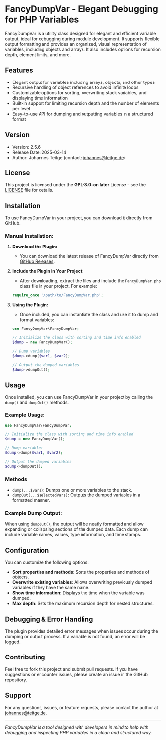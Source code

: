 
# FancyDumpVar - Elegant Debugging for PHP Variables

FancyDumpVar is a utility class designed for elegant and efficient variable output, ideal for debugging during module development. It supports flexible output formatting and provides an organized, visual representation of variables, including objects and arrays. It also includes options for recursion depth, element limits, and more.

## Features

- Elegant output for variables including arrays, objects, and other types
- Recursive handling of object references to avoid infinite loops
- Customizable options for sorting, overwriting stack variables, and displaying time information
- Built-in support for limiting recursion depth and the number of elements per level
- Easy-to-use API for dumping and outputting variables in a structured format

## Version

- Version: 2.5.6
- Release Date: 2025-03-14
- Author: Johannes Teitge (contact: johannes@teitge.de)

## License

This project is licensed under the **GPL-3.0-or-later** License - see the [LICENSE](LICENSE) file for details.

## Installation

To use FancyDumpVar in your project, you can download it directly from GitHub.

### Manual Installation:

1. **Download the Plugin:**
   - You can download the latest release of FancyDumpVar directly from [GitHub Releases](https://github.com/teitge/fancy-dumpvar/releases).
   
2. **Include the Plugin in Your Project:**
   - After downloading, extract the files and include the `FancyDumpVar.php` class file in your project. For example:

   ```php
   require_once '/path/to/FancyDumpVar.php';
   ```

3. **Using the Plugin:**
   - Once included, you can instantiate the class and use it to dump and format variables:

   ```php
   use FancyDumpVar\FancyDumpVar;

   // Initialize the class with sorting and time info enabled
   $dump = new FancyDumpVar();

   // Dump variables
   $dump->dump($var1, $var2);

   // Output the dumped variables
   $dump->dumpOut();
   ```

## Usage

Once installed, you can use FancyDumpVar in your project by calling the `dump()` and `dumpOut()` methods.

### Example Usage:

```php
use FancyDumpVar\FancyDumpVar;

// Initialize the class with sorting and time info enabled
$dump = new FancyDumpVar();

// Dump variables
$dump->dump($var1, $var2);

// Output the dumped variables
$dump->dumpOut();
```

### Methods

- `dump(...$vars)`: Dumps one or more variables to the stack.
- `dumpOut(...$selectedVars)`: Outputs the dumped variables in a formatted manner.

### Example Dump Output:

When using `dumpOut()`, the output will be neatly formatted and allow expanding or collapsing sections of the dumped data. Each dump can include variable names, values, type information, and time stamps.

## Configuration

You can customize the following options:

- **Sort properties and methods**: Sorts the properties and methods of objects.
- **Overwrite existing variables**: Allows overwriting previously dumped variables if they have the same name.
- **Show time information**: Displays the time when the variable was dumped.
- **Max depth**: Sets the maximum recursion depth for nested structures.

## Debugging & Error Handling

The plugin provides detailed error messages when issues occur during the dumping or output process. If a variable is not found, an error will be logged.

## Contributing

Feel free to fork this project and submit pull requests. If you have suggestions or encounter issues, please create an issue in the GitHub repository.

## Support

For any questions, issues, or feature requests, please contact the author at [johannes@teitge.de](mailto:johannes@teitge.de).

---

*FancyDumpVar is a tool designed with developers in mind to help with debugging and inspecting PHP variables in a clean and structured way.*
